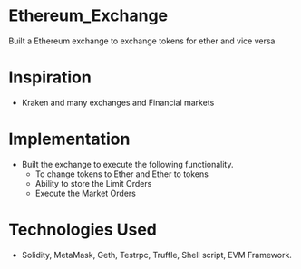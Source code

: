 # Ethereum_Exchange
Built a Ethereum exchange to exchange tokens for ether and vice versa

# Inspiration
* Kraken and many exchanges and Financial markets

# Implementation
* Built the exchange to execute the following functionality.
  * To change tokens to Ether and Ether to tokens
  * Ability to store the Limit Orders
  * Execute the Market Orders
  
# Technologies Used
* Solidity, MetaMask, Geth, Testrpc, Truffle, Shell script, EVM Framework.
